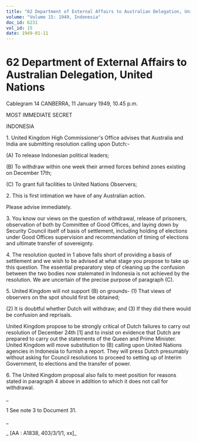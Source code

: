 ```yaml
---
title: "62 Department of External Affairs to Australian Delegation, United Nations"
volume: "Volume 15: 1949, Indonesia"
doc_id: 6231
vol_id: 15
date: 1949-01-11
---
```


# 62 Department of External Affairs to Australian Delegation, United Nations

Cablegram 14 CANBERRA, 11 January 1949, 10.45 p.m.

MOST IMMEDIATE SECRET

INDONESIA

1\. United Kingdom High Commissioner's Office advises that Australia and India are submitting resolution calling upon Dutch:-

(A) To release Indonesian political leaders;

(B) To withdraw within one week their armed forces behind zones existing on December 17th;

(C) To grant full facilities to United Nations Observers;

2\. This is first intimation we have of any Australian action.

Please advise immediately.

3\. You know our views on the question of withdrawal, release of prisoners, observation of both by Committee of Good Offices, and laying down by Security Council itself of basis of settlement, including holding of elections under Good Offices supervision and recommendation of timing of elections and ultimate transfer of sovereignty.

4\. The resolution quoted in 1 above falls short of providing a basis of settlement and we wish to be advised at what stage you propose to take up this question. The essential preparatory step of cleaning up the confusion between the two bodies now stalemated in Indonesia is not achieved by the resolution. We are uncertain of the precise purpose of paragraph (C).

5\. United Kingdom will not support (B) on grounds- (1) That views of observers on the spot should first be obtained;

(2) It is doubtful whether Dutch will withdraw; and (3) If they did there would be confusion and reprisals.

United Kingdom propose to be strongly critical of Dutch failures to carry out resolution of December 24th [1] and to insist on evidence that Dutch are prepared to carry out the statements of the Queen and Prime Minister. United Kingdom will move substitution to (B) calling upon United Nations agencies in Indonesia to furnish a report. They will press Dutch presumably without asking for Council resolutions to proceed to setting up of Interim Government, to elections and the transfer of power.

6\. The United Kingdom proposal also fails to meet position for reasons stated in paragraph 4 above in addition to which it does not call for withdrawal.

_

1 See note 3 to Document 31.

_

_ [AA : A1838, 403/3/1/1, xx]_
